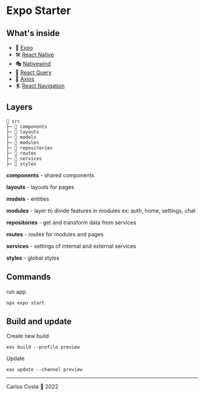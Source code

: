 # Expo Starter

## What's inside

- 📲 [Expo](https://docs.expo.dev/)
- 🛠 [React Native](https://reactnative.dev/)
- 🎭 [Nativewind](https://www.nativewind.dev/)
- 🧤 [React Query](https://react-query-v3.tanstack.com/)
- 📡 [Axios](https://axios-http.com/ptbr/docs/intro)
- 🏄 [React Navigation](https://reactnavigation.org/)

## Layers

```
📂 src
├─ 📁 components
├─ 📁 layouts
├─ 📁 models
├─ 📁 modules
├─ 📁 repositories
├─ 📁 routes
├─ 📁 services
├─ 📁 styles
```

**components** - shared components

**layouts** - layouts for pages

**models** - entities

**modules** - layer to divide features in modules ex: auth, home, settings, chat

**repositories** - get and transform data from services

**routes** - routes for modules and pages

**services** - settings of internal and external services

**styles** - global styles

## Commands

run app.
```
npx expo start
```
## Build and update

Create new build
```
eas build --profile preview
```

Update
```
eas update --channel preview
```

---

Carlos Costa 🍎 2022

